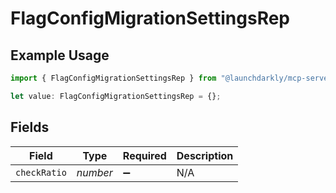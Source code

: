 # FlagConfigMigrationSettingsRep

## Example Usage

```typescript
import { FlagConfigMigrationSettingsRep } from "@launchdarkly/mcp-server/models/components";

let value: FlagConfigMigrationSettingsRep = {};
```

## Fields

| Field              | Type               | Required           | Description        |
| ------------------ | ------------------ | ------------------ | ------------------ |
| `checkRatio`       | *number*           | :heavy_minus_sign: | N/A                |